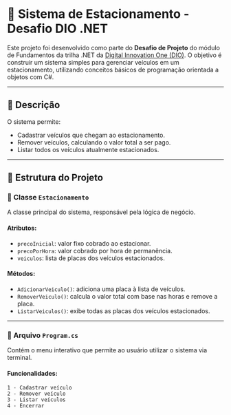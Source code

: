 # 🚗 Sistema de Estacionamento - Desafio DIO .NET

Este projeto foi desenvolvido como parte do **Desafio de Projeto** do módulo de Fundamentos da trilha .NET da [Digital Innovation One (DIO)](https://www.dio.me). O objetivo é construir um sistema simples para gerenciar veículos em um estacionamento, utilizando conceitos básicos de programação orientada a objetos com C#.

---

## 📘 Descrição

O sistema permite:

- Cadastrar veículos que chegam ao estacionamento.
- Remover veículos, calculando o valor total a ser pago.
- Listar todos os veículos atualmente estacionados.

---

## 🧱 Estrutura do Projeto

### 🔹 Classe `Estacionamento`

A classe principal do sistema, responsável pela lógica de negócio.

#### Atributos:

- `precoInicial`: valor fixo cobrado ao estacionar.
- `precoPorHora`: valor cobrado por hora de permanência.
- `veiculos`: lista de placas dos veículos estacionados.

#### Métodos:

- `AdicionarVeiculo()`: adiciona uma placa à lista de veículos.
- `RemoverVeiculo()`: calcula o valor total com base nas horas e remove a placa.
- `ListarVeiculos()`: exibe todas as placas dos veículos estacionados.

---

### 🔹 Arquivo `Program.cs`

Contém o menu interativo que permite ao usuário utilizar o sistema via terminal.

#### Funcionalidades:

```text
1 - Cadastrar veículo
2 - Remover veículo
3 - Listar veículos
4 - Encerrar
